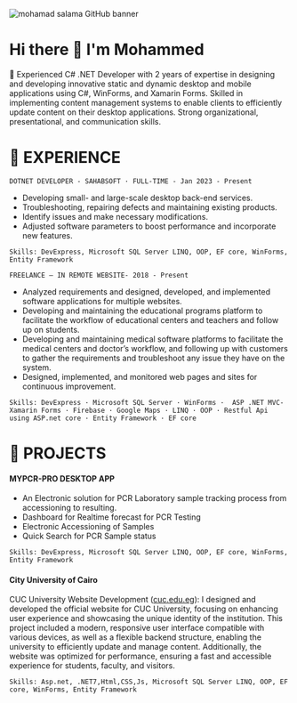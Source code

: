 <p dir="auto">
  <img src="https://github.com/mohamadsalama102/mohamadsalama102/assets/23558105/dbab008b-f5d1-4785-ae3b-04f0e28077e6" alt="mohamad salama GitHub banner" style="max-width: 100%;" _mstalt="522418"> 
  </p>
<h1> Hi there 👋 I'm Mohammed </h1>
<p dir="auto">
🌱 Experienced C# .NET Developer with 2 years of expertise in designing and developing innovative static and dynamic desktop and mobile applications using C#, WinForms, and Xamarin Forms. Skilled in implementing content management systems to enable clients to efficiently update content on their desktop applications. Strong organizational, presentational, and communication skills.
  </p>
  <h1>👀 EXPERIENCE</h1>
<p dir="auto">
  
`DOTNET DEVELOPER - SAHABSOFT · FULL-TIME - Jan 2023 - Present`
 
- Developing small- and large-scale desktop back-end services.
- Troubleshooting, repairing defects and maintaining existing products.
- Identify issues and make necessary modifications.
- Adjusted software parameters to boost performance and incorporate new features.
 
`Skills: DevExpress, Microsoft SQL Server LINQ, OOP, EF core, WinForms, Entity Framework`
 
`FREELANCE – IN REMOTE WEBSITE- 2018 - Present`
- Analyzed requirements and designed, developed, and implemented software applications for multiple websites.
- Developing and maintaining the educational programs platform to facilitate the workflow of educational centers and teachers and follow up on students.
- Developing and maintaining medical software platforms to facilitate the medical centers and doctor’s workflow, and following up with customers to gather the requirements and troubleshoot any issue they have on the system.
- Designed, implemented, and monitored web pages and sites for continuous improvement.
 
`Skills: DevExpress · Microsoft SQL Server · WinForms ·  ASP .NET MVC-Xamarin Forms · Firebase · Google Maps · LINQ · OOP · Restful Api using ASP.net core · Entity Framework · EF core`
  </p>
  <h1>👀 PROJECTS</h1>
  <h4>MYPCR-PRO DESKTOP APP </h4> 
  
- An Electronic solution for PCR Laboratory sample tracking process from accessioning to resulting.
- Dashboard for Realtime forecast for PCR Testing
- Electronic Accessioning of Samples
- Quick Search for PCR Sample status

`Skills: DevExpress, Microsoft SQL Server LINQ, OOP, EF core, WinForms, Entity Framework`

<h4>City University of Cairo</h4>
<p>CUC University Website Development (<a href="https://cuc.edu.eg/">cuc.edu.eg</a>):
I designed and developed the official website for CUC University, focusing on enhancing user experience and showcasing the unique identity of the institution. This project included a modern, responsive user interface compatible with various devices, as well as a flexible backend structure, enabling the university to efficiently update and manage content. Additionally, the website was optimized for performance, ensuring a fast and accessible experience for students, faculty, and visitors.</p>

`Skills: Asp.net, .NET7,Html,CSS,Js, Microsoft SQL Server LINQ, OOP, EF core, WinForms, Entity Framework`
